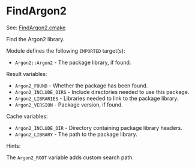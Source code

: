 # FindArgon2

See: [FindArgon2.cmake](https://github.com/petk/php-build-system/tree/master/cmake/cmake/modules/FindArgon2.cmake)

Find the Argon2 library.

Module defines the following `IMPORTED` target(s):

* `Argon2::Argon2` - The package library, if found.

Result variables:

* `Argon2_FOUND` - Whether the package has been found.
* `Argon2_INCLUDE_DIRS` - Include directories needed to use this package.
* `Argon2_LIBRARIES` - Libraries needed to link to the package library.
* `Argon2_VERSION` - Package version, if found.

Cache variables:

* `Argon2_INCLUDE_DIR` - Directory containing package library headers.
* `Argon2_LIBRARY` - The path to the package library.

Hints:

The `Argon2_ROOT` variable adds custom search path.
